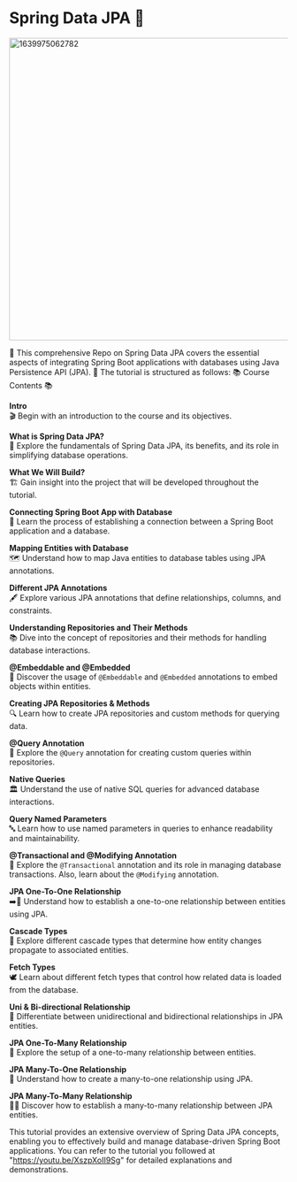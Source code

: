 # Spring Data JPA 🌱
<img width="547" alt="1639975062782" src="https://github.com/moshdev2213/springDataJPA/assets/103739510/25f01cbe-2112-4f08-8ce5-7ca83887046b">

🌼 This comprehensive Repo on Spring Data JPA covers the essential aspects of integrating Spring Boot applications with databases using Java Persistence API (JPA). 🌱 The tutorial is structured as follows:
📚 Course Contents 📚

**Intro**  
🎬 Begin with an introduction to the course and its objectives.

**What is Spring Data JPA?**  
🌱 Explore the fundamentals of Spring Data JPA, its benefits, and its role in simplifying database operations.

**What We Will Build?**  
🏗️ Gain insight into the project that will be developed throughout the tutorial.

**Connecting Spring Boot App with Database**  
🔌 Learn the process of establishing a connection between a Spring Boot application and a database.

**Mapping Entities with Database**  
🗺️ Understand how to map Java entities to database tables using JPA annotations.

**Different JPA Annotations**  
🖋️ Explore various JPA annotations that define relationships, columns, and constraints.

**Understanding Repositories and Their Methods**  
📚 Dive into the concept of repositories and their methods for handling database interactions.

**@Embeddable and @Embedded**  
🏢 Discover the usage of `@Embeddable` and `@Embedded` annotations to embed objects within entities.

**Creating JPA Repositories & Methods**  
🔍 Learn how to create JPA repositories and custom methods for querying data.

**@Query Annotation**  
🔎 Explore the `@Query` annotation for creating custom queries within repositories.

**Native Queries**  
🏛️ Understand the use of native SQL queries for advanced database interactions.

**Query Named Parameters**  
🔤 Learn how to use named parameters in queries to enhance readability and maintainability.

**@Transactional and @Modifying Annotation**  
🔄 Explore the `@Transactional` annotation and its role in managing database transactions. Also, learn about the `@Modifying` annotation.

**JPA One-To-One Relationship**  
➡️👫 Understand how to establish a one-to-one relationship between entities using JPA.

**Cascade Types**  
🌊 Explore different cascade types that determine how entity changes propagate to associated entities.

**Fetch Types**  
🕊️ Learn about different fetch types that control how related data is loaded from the database.

**Uni & Bi-directional Relationship**  
👬 Differentiate between unidirectional and bidirectional relationships in JPA entities.

**JPA One-To-Many Relationship**  
🔗 Explore the setup of a one-to-many relationship between entities.

**JPA Many-To-One Relationship**  
🔁 Understand how to create a many-to-one relationship using JPA.

**JPA Many-To-Many Relationship**  
🔗🔗 Discover how to establish a many-to-many relationship between JPA entities.

This tutorial provides an extensive overview of Spring Data JPA concepts, enabling you to effectively build and manage database-driven Spring Boot applications. You can refer to the tutorial you followed at "https://youtu.be/XszpXoII9Sg" for detailed explanations and demonstrations.
